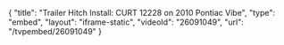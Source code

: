{
    "title": "Trailer Hitch Install: CURT 12228 on 2010 Pontiac Vibe",
    "type": "embed",
    "layout": "iframe-static",
    "videoId": "26091049",
    "url": "\/tvpembed\/26091049"
}